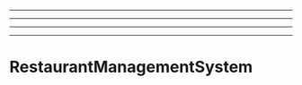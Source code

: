 --------------------------------------------------------------
----------------------------------------------------------------------------------------------------
----------------------------------------------------------------------------------------------------
----------------------------------------------------------------------------------------------------
# RestaurantManagementSystem
